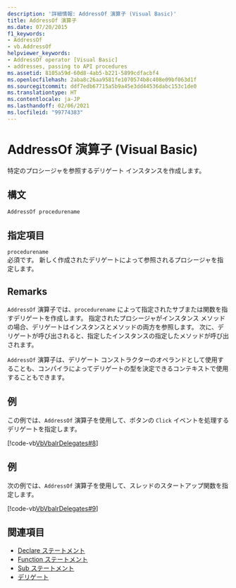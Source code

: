 ```yaml
---
description: '詳細情報: AddressOf 演算子 (Visual Basic)'
title: AddressOf 演算子
ms.date: 07/20/2015
f1_keywords:
- AddressOf
- vb.AddressOf
helpviewer_keywords:
- AddressOf operator [Visual Basic]
- addresses, passing to API procedures
ms.assetid: 8105a59d-60d8-4ab5-b221-5899cdfacbf4
ms.openlocfilehash: 2aba8c26aa9581fe1070574b8c408e09bf063d1f
ms.sourcegitcommit: ddf7edb67715a5b9a45e3dd44536dabc153c1de0
ms.translationtype: HT
ms.contentlocale: ja-JP
ms.lasthandoff: 02/06/2021
ms.locfileid: "99774383"
---
```

# <a name="addressof-operator-visual-basic"></a>AddressOf 演算子 (Visual Basic)

特定のプロシージャを参照するデリゲート インスタンスを作成します。  
  
## <a name="syntax"></a>構文  
  
```vb  
AddressOf procedurename  
```  
  
## <a name="parts"></a>指定項目  

 `procedurename`  
 必須です。 新しく作成されたデリゲートによって参照されるプロシージャを指定します。  
  
## <a name="remarks"></a>Remarks  

 `AddressOf` 演算子では、`procedurename` によって指定されたサブまたは関数を指すデリゲートを作成します。 指定されたプロシージャがインスタンス メソッドの場合、デリゲートはインスタンスとメソッドの両方を参照します。 次に、デリゲートが呼び出されると、指定したインスタンスの指定したメソッドが呼び出されます。  
  
 `AddressOf` 演算子は、デリゲート コンストラクターのオペランドとして使用することも、コンパイラによってデリゲートの型を決定できるコンテキストで使用することもできます。  
  
## <a name="example"></a>例  

 この例では、`AddressOf` 演算子を使用して、ボタンの `Click` イベントを処理するデリゲートを指定します。  
  
 [!code-vb[VbVbalrDelegates#8](~/samples/snippets/visualbasic/VS_Snippets_VBCSharp/VbVbalrDelegates/VB/Class1.vb#8)]  
  
## <a name="example"></a>例  

 次の例では、`AddressOf` 演算子を使用して、スレッドのスタートアップ関数を指定します。  
  
 [!code-vb[VbVbalrDelegates#9](~/samples/snippets/visualbasic/VS_Snippets_VBCSharp/VbVbalrDelegates/VB/Class1.vb#9)]  
  
## <a name="see-also"></a>関連項目

- [Declare ステートメント](../statements/declare-statement.md)
- [Function ステートメント](../statements/function-statement.md)
- [Sub ステートメント](../statements/sub-statement.md)
- [デリゲート](../../programming-guide/language-features/delegates/index.md)
